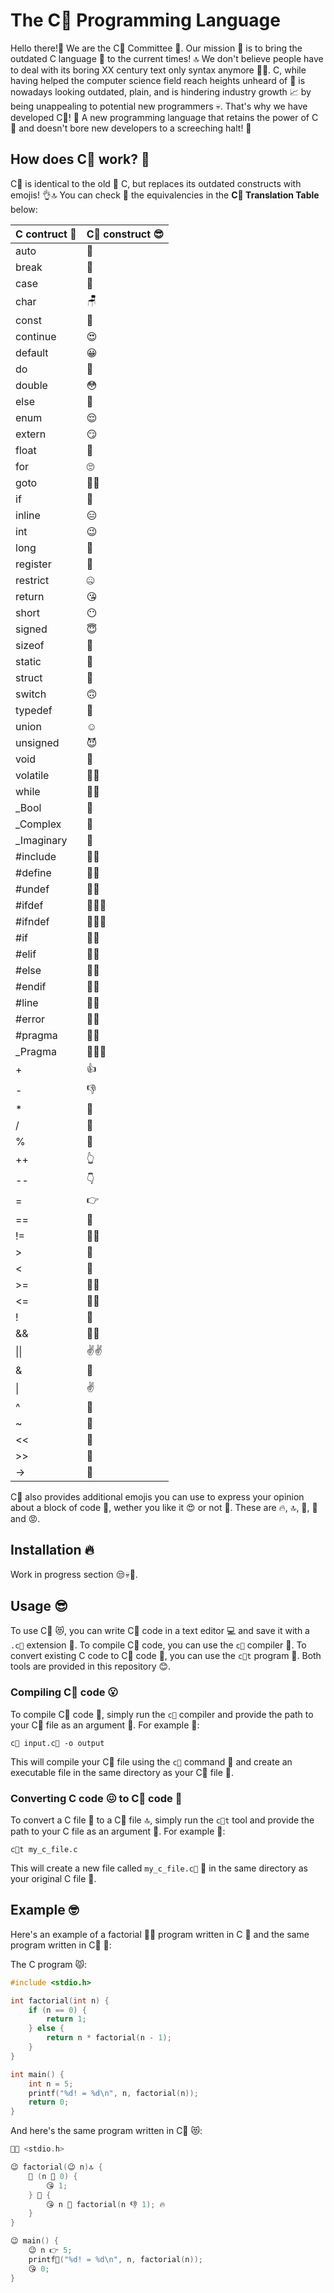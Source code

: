 # The C💯 Programming Language
Hello there!👋 We are the C💯 Committee 🙌. Our mission 🚀 is to bring the outdated C language
🥱 to the current times! 🔝 We don't believe people have to deal with its boring XX century 
text only syntax anymore 🙅‍♀️. C, while having helped the computer science field reach
heights unheard of 👏 is nowadays looking outdated, plain, and is hindering industry growth 📈
by being unappealing to potential new programmers 💀. That's why we have developed C💯! 🤘 A
new programming language that retains the power of C 💪 and doesn't bore new developers to
a screeching halt! 🤭

## How does C💯 work? 🤔
C💯 is identical to the old 👴 C, but replaces its outdated constructs with emojis! 👌🔝
You can check 🧐 the equivalencies in the **C💯 Translation Table** below:

| C contruct 🤢  | C💯 construct 😎 |
|----------------|------------------|
| auto           | 🚗               |
| break          | 🤯               |
| case           | 🧐               |
| char           | 🪑               |
| const          | 🗿               |
| continue       | 😍               |
| default        | 😀               |
| do             | 🫡               |
| double         | 😳               |
| else           | 🤷               |
| enum           | 😌               |
| extern         | 😏               |
| float          | 🚢               |
| for            | 🙄               |
| goto           | 🚶‍♀️        |
| if             | 🤔               |
| inline         | 😑               |
| int            | 😉               |
| long           | 🤥               |
| register       | 🤑               |
| restrict       | 🤐               |
| return         | 😘               |
| short          | 😶               |
| signed         | 😇               |
| sizeof         | 👀               |
| static         | 🥶               |
| struct         | 🤧               |
| switch         | 🙃               |
| typedef        | 🥸               |
| union          | ☺️                |
| unsigned       | 😈               |
| void           | 🫥               |
| volatile       | 😶‍🌫️       |
| while          | 😵‍💫       |
| _Bool          | 🤖               |
| _Complex       | 🫠               |
| _Imaginary     | 👻               |
| #include       | 🤣🥳             |
| #define        | 🤣🤓             |
| #undef         | 🤣🤫             |
| #ifdef         | 🤣🤔🤓           |
| #ifndef        | 🤣🤔🤫           |
| #if            | 🤣🤔             |
| #elif          | 🤣🤨             |
| #else          | 🤣🤷             |
| #endif         | 🤣😵             |
| #line          | 🤣🫤             |
| #error         | 🤣💀             |
| #pragma        | 🤣🤗             |
| _Pragma        | 🤣🤗🤭           |
| +              | 👍               |
| -              | 👎               |
| *              | 🙌               |
| /              | 🖖               |
| %              | 💩               |
| ++             | 👆               |
| --             | 👇               |
| =              | 👉               |
| ==             | 🤝               |
| !=             | 🖕🤝             |
| >              | 🤘               |
| <              | 🤙               |
| >=             | 🤘🤝             |
| <=             | 🤙🤝             |
| !              | 🖕               |
| &&             | 🤞🤞             |
| \|\|           | ✌️✌️             |
| &              | 🤞               |
| \|             | ✌️               |
| ^              | 🤌               |
| ~              | 🫰               |
| <<             | 🤛               |
| >>             | 🤜               |
| ->             | 🫵               |

C💯 also provides additional emojis you can use to express your opinion about
a block of code 🤭, wether you like it 😍 or not 😤. These are 🔥, 🔝, 👏, 🥱
and 😡.

## Installation 🔥
Work in progress section 😒💀🥲.

## Usage 😎
To use C💯 😻, you can write C💯 code in a text editor 💻 and save it with a `.c💯` 
extension 💾. To compile C💯 code, you can use the `c💯` compiler 🥳. To convert
existing C code to C💯 code 🥰, you can use the `c💯t` program 🤫. Both tools are
provided in this repository 😊.

### Compiling C💯 code 😮
To compile C💯 code 🤘, simply run the `c💯` compiler and provide the path to your C💯
file as an argument 🤝. For example 👀:

```
c💯 input.c💯 -o output
```

This will compile your C💯 file using the `c💯` command 🫡 and create an executable file
in the same directory as your C💯 file 🤯.

### Converting C code 😖 to C💯 code 🥵
To convert a C file 💩 to a C💯 file 🔝, simply run the `c💯t` tool and provide the
path to your C file as an argument 🫶. For example 👀:

```
c💯t my_c_file.c
```

This will create a new file called `my_c_file.c💯` 🙌 in the same directory as your
original C file 🤗.

## Example 🤓
Here's an example of a factorial 😵‍💫 program written in C 🥶 and the same program
written in C💯 👏:

The C program 😾:

``` c
#include <stdio.h>

int factorial(int n) {
    if (n == 0) {
        return 1;
    } else {
        return n * factorial(n - 1);
    }
}

int main() {
    int n = 5;
    printf("%d! = %d\n", n, factorial(n));
    return 0;
}
```

And here's the same program written in C💯 😻:

``` c
🤣🥳 <stdio.h>

😉 factorial(😉 n)🔝 {
    🤔 (n 🤝 0) {
        😘 1;
    } 🤷 {
        😘 n 🙌 factorial(n 👎 1); 🔥
    }
}

😉 main() {
    😉 n 👉 5;
    printf🥱("%d! = %d\n", n, factorial(n)); 
    😘 0;
}

```
